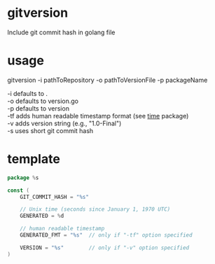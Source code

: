gitversion
==========

Include git commit hash in golang file

usage
=====
gitversion -i pathToRepository -o pathToVersionFile -p packageName

-i  defaults to .<br>
-o  defaults to version.go<br>
-p  defaults to version<br>
-tf adds human readable timestamp format (see [time](http://golang.org/pkg/time/#pkg-constants) package)<br>
-v  adds version string (e.g., "1.0-Final")<br>
-s  uses short git commit hash

template
========
```go
package %s

const (
	GIT_COMMIT_HASH = "%s"

	// Unix time (seconds since January 1, 1970 UTC)
	GENERATED = %d

	// human readable timestamp
	GENERATED_FMT = "%s"  // only if "-tf" option specified

	VERSION = "%s"        // only if "-v" option specified
)
```
